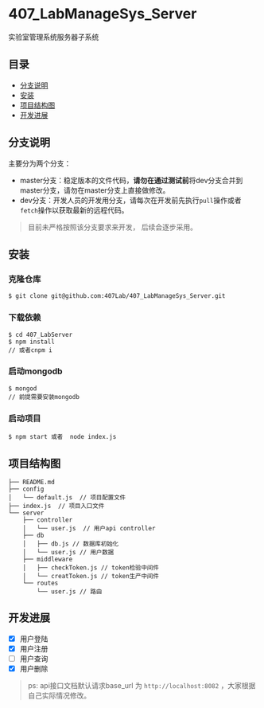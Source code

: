 # 407_LabManageSys_Server
实验室管理系统服务器子系统


## 目录

* [分支说明](#分支说明)
* [安装](#安装)
* [项目结构图](#项目结构图)
* [开发进展](#开发进展)


## 分支说明

主要分为两个分支：
* master分支：稳定版本的文件代码，**请勿在通过测试前**将dev分支合并到master分支，请勿在master分支上直接做修改。
* dev分支：开发人员的开发用分支，请每次在开发前先执行`pull`操作或者`fetch`操作以获取最新的远程代码。

> 目前未严格按照该分支要求来开发， 后续会逐步采用。

## 安装

### 克隆仓库
```
$ git clone git@github.com:407Lab/407_LabManageSys_Server.git
```

### 下载依赖
```
$ cd 407_LabServer
$ npm install
// 或者cnpm i
```

### 启动mongodb
```
$ mongod
// 前提需要安装mongodb
```

### 启动项目
```
$ npm start 或者  node index.js
```

## 项目结构图
```
├── README.md
├── config
│   └── default.js  // 项目配置文件
├── index.js  // 项目入口文件
└── server
    ├── controller  
    │   └── user.js  // 用户api controller
    ├── db
    │   ├── db.js // 数据库初始化
    │   └── user.js // 用户数据
    ├── middleware
    │   ├── checkToken.js // token检验中间件
    │   └── creatToken.js // token生产中间件
    └── routes
        └── user.js // 路由

```

## 开发进展

- [x] 用户登陆
- [x] 用户注册
- [ ] 用户查询
- [x] 用户删除

> ps: api接口文档默认请求base_url 为 `http://localhost:8082` ，大家根据自己实际情况修改。

